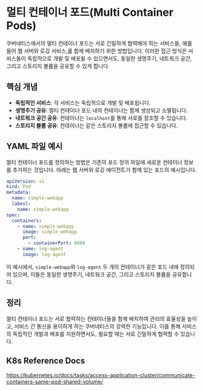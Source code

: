 # 멀티 컨테이너 포드(Multi Container Pods)

쿠버네티스에서의 멀티 컨테이너 포드는 서로 긴밀하게 협력해야 하는 서비스들, 예를 들어 웹 서버와 로깅 서비스,를 함께 배치하기 위한 방법입니다. 이러한 접근 방식은 서비스들이 독립적으로 개발 및 배포될 수 있으면서도, 동일한 생명주기, 네트워크 공간, 그리고 스토리지 볼륨을 공유할 수 있게 합니다.

## 핵심 개념

- **독립적인 서비스**: 각 서비스는 독립적으로 개발 및 배포됩니다.
- **생명주기 공유**: 멀티 컨테이너 포드 내의 컨테이너는 함께 생성되고 소멸됩니다.
- **네트워크 공간 공유**: 컨테이너는 `localhost`를 통해 서로를 참조할 수 있습니다.
- **스토리지 볼륨 공유**: 컨테이너는 같은 스토리지 볼륨에 접근할 수 있습니다.

## YAML 파일 예시

멀티 컨테이너 포드를 정의하는 방법은 기존의 포드 정의 파일에 새로운 컨테이너 정보를 추가하는 것입니다. 아래는 웹 서버와 로깅 에이전트가 함께 있는 포드의 예시입니다.

```yaml
apiVersion: v1
kind: Pod
metadata:
  name: simple-webapp
  labesl:
    name: simple-webapp
spec:
  containers:
    - name: simple-webapp
      image: simple-webapp
      port:
        - containerPort: 8080
    - name: log-agent
      image: log-agent
```

이 예시에서, `simple-webapp`와 `log-agent` 두 개의 컨테이너가 같은 포드 내에 정의되어 있으며, 이들은 동일한 생명주기, 네트워크 공간, 그리고 스토리지 볼륨을 공유합니다.

## 정리

멀티 컨테이너 포드는 서로 협력하는 컨테이너들을 함께 배치하여 관리의 효율성을 높이고, 서비스 간 통신을 용이하게 하는 쿠버네티스의 강력한 기능입니다. 이를 통해 서비스의 독립적인 개발과 배포를 지원하면서도, 필요할 때는 서로 긴밀하게 협력할 수 있습니다.

## K8s Reference Docs

https://kubernetes.io/docs/tasks/access-application-cluster/communicate-containers-same-pod-shared-volume/
